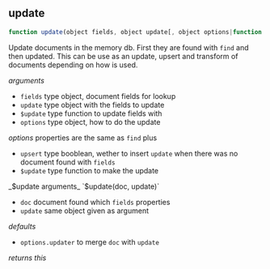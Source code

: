 ## update

```js
function update(object fields, object update[, object options|function $update])
```
Update documents in the memory db. First they are found with
 `find` and then updated. This can be use as an update,
upsert and transform of documents depending on how is used.

_arguments_
 - `fields` type object, document fields for lookup
 - `update` type object with the fields to update
 - `$update` type function to update fields with
 - `options` type object, how to do the update

_options_ properties are the same as `find` plus
 - `upsert` type booblean, wether to insert `update` when
 there was no document found with `fields`
 - `$update` type function to make the update


_$update arguments_ `$update(doc, update)`
 - `doc` document found which `fields` properties
 - `update` same object given as argument

_defaults_
- `options.updater` to merge `doc` with `update`

_returns this_
